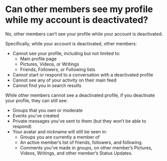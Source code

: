 # Can other members see my profile while my account is deactivated?

No, other members can’t see your profile while your account is deactivated.

Specifically, while your account is deactivated, other members:
- Cannot see your profile, including but not limited to:
     - Main profile page
     - Pictures, Videos, or Writings 
     - Friends, Followers, or Following lists
- Cannot start or respond to a conversation with a deactivated profile
- Cannot see any of your activity on their main feed
- Cannot find you in search results


While other members cannot see a deactivated profile, if you deactivate your profile, they can still see:
- Groups that you own or moderate
- Events you've created
- Private messages you've sent to them (but they won’t be able to respond)
- Your avatar and nickname will still be seen in:
     - Groups you are currently a member of
     - An active member’s list of friends, followers, and following.
     - Comments you've made in groups, on other member’s Pictures, Videos, Writings, and other member’s Status Updates.

